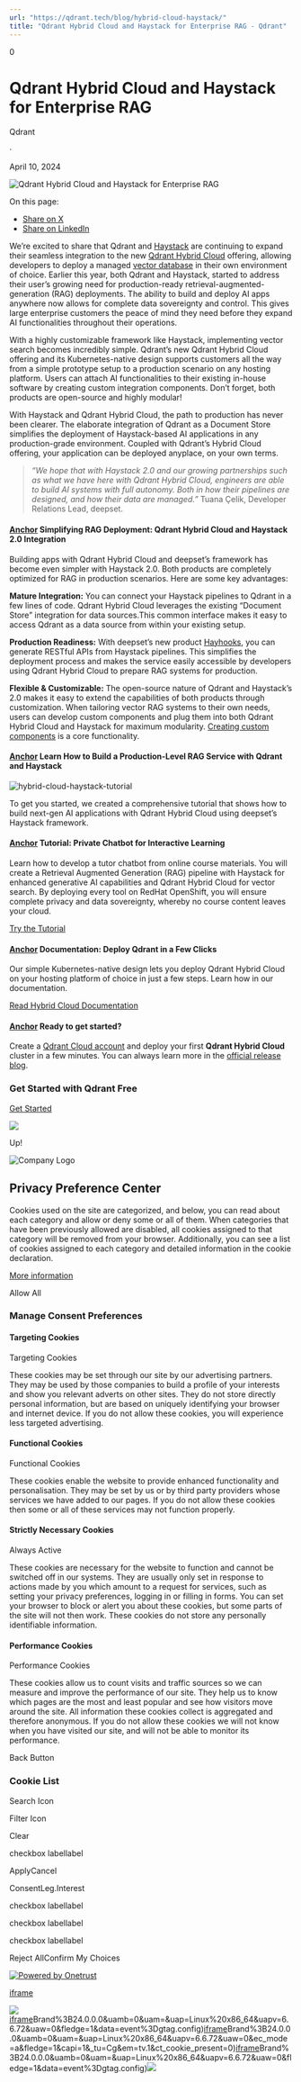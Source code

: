 ```yaml
---
url: "https://qdrant.tech/blog/hybrid-cloud-haystack/"
title: "Qdrant Hybrid Cloud and Haystack for Enterprise RAG - Qdrant"
---
```


0

# Qdrant Hybrid Cloud and Haystack for Enterprise RAG

Qdrant

·

April 10, 2024

![Qdrant Hybrid Cloud and Haystack for Enterprise RAG](https://qdrant.tech/blog/hybrid-cloud-haystack/preview/title.jpg)

On this page:

- [Share on X](https://twitter.com/intent/tweet?url=https%3A%2F%2Fqdrant.tech%2Fblog%2Fhybrid-cloud-haystack%2F&text=Qdrant%20Hybrid%20Cloud%20and%20Haystack%20for%20Enterprise%20RAG "x")
- [Share on LinkedIn](https://www.linkedin.com/sharing/share-offsite/?url=https%3A%2F%2Fqdrant.tech%2Fblog%2Fhybrid-cloud-haystack%2F "LinkedIn")

We’re excited to share that Qdrant and [Haystack](https://haystack.deepset.ai/) are continuing to expand their seamless integration to the new [Qdrant Hybrid Cloud](https://qdrant.tech/hybrid-cloud/) offering, allowing developers to deploy a managed [vector database](https://qdrant.tech/articles/what-is-a-vector-database/) in their own environment of choice. Earlier this year, both Qdrant and Haystack, started to address their user’s growing need for production-ready retrieval-augmented-generation (RAG) deployments. The ability to build and deploy AI apps anywhere now allows for complete data sovereignty and control. This gives large enterprise customers the peace of mind they need before they expand AI functionalities throughout their operations.

With a highly customizable framework like Haystack, implementing vector search becomes incredibly simple. Qdrant’s new Qdrant Hybrid Cloud offering and its Kubernetes-native design supports customers all the way from a simple prototype setup to a production scenario on any hosting platform. Users can attach AI functionalities to their existing in-house software by creating custom integration components. Don’t forget, both products are open-source and highly modular!

With Haystack and Qdrant Hybrid Cloud, the path to production has never been clearer. The elaborate integration of Qdrant as a Document Store simplifies the deployment of Haystack-based AI applications in any production-grade environment. Coupled with Qdrant’s Hybrid Cloud offering, your application can be deployed anyplace, on your own terms.

> _“We hope that with Haystack 2.0 and our growing partnerships such as what we have here with Qdrant Hybrid Cloud, engineers are able to build AI systems with full autonomy. Both in how their pipelines are designed, and how their data are managed.”_ Tuana Çelik, Developer Relations Lead, deepset.

#### [Anchor](https://qdrant.tech/blog/hybrid-cloud-haystack/\#simplifying-rag-deployment-qdrant-hybrid-cloud-and-haystack-20-integration) Simplifying RAG Deployment: Qdrant Hybrid Cloud and Haystack 2.0 Integration

Building apps with Qdrant Hybrid Cloud and deepset’s framework has become even simpler with Haystack 2.0. Both products are completely optimized for RAG in production scenarios. Here are some key advantages:

**Mature Integration:** You can connect your Haystack pipelines to Qdrant in a few lines of code. Qdrant Hybrid Cloud leverages the existing “Document Store” integration for data sources.This common interface makes it easy to access Qdrant as a data source from within your existing setup.

**Production Readiness:** With deepset’s new product [Hayhooks](https://docs.haystack.deepset.ai/docs/hayhooks), you can generate RESTful APIs from Haystack pipelines. This simplifies the deployment process and makes the service easily accessible by developers using Qdrant Hybrid Cloud to prepare RAG systems for production.

**Flexible & Customizable:** The open-source nature of Qdrant and Haystack’s 2.0 makes it easy to extend the capabilities of both products through customization. When tailoring vector RAG systems to their own needs, users can develop custom components and plug them into both Qdrant Hybrid Cloud and Haystack for maximum modularity. [Creating custom components](https://docs.haystack.deepset.ai/docs/custom-components) is a core functionality.

#### [Anchor](https://qdrant.tech/blog/hybrid-cloud-haystack/\#learn-how-to-build-a-production-level-rag-service-with-qdrant-and-haystack) Learn How to Build a Production-Level RAG Service with Qdrant and Haystack

![hybrid-cloud-haystack-tutorial](https://qdrant.tech/blog/hybrid-cloud-haystack/hybrid-cloud-haystack-tutorial.png)

To get you started, we created a comprehensive tutorial that shows how to build next-gen AI applications with Qdrant Hybrid Cloud using deepset’s Haystack framework.

#### [Anchor](https://qdrant.tech/blog/hybrid-cloud-haystack/\#tutorial-private-chatbot-for-interactive-learning) Tutorial: Private Chatbot for Interactive Learning

Learn how to develop a tutor chatbot from online course materials. You will create a Retrieval Augmented Generation (RAG) pipeline with Haystack for enhanced generative AI capabilities and Qdrant Hybrid Cloud for vector search. By deploying every tool on RedHat OpenShift, you will ensure complete privacy and data sovereignty, whereby no course content leaves your cloud.

[Try the Tutorial](https://qdrant.tech/documentation/tutorials/rag-chatbot-red-hat-openshift-haystack/)

#### [Anchor](https://qdrant.tech/blog/hybrid-cloud-haystack/\#documentation-deploy-qdrant-in-a-few-clicks) Documentation: Deploy Qdrant in a Few Clicks

Our simple Kubernetes-native design lets you deploy Qdrant Hybrid Cloud on your hosting platform of choice in just a few steps. Learn how in our documentation.

[Read Hybrid Cloud Documentation](https://qdrant.tech/documentation/hybrid-cloud/)

#### [Anchor](https://qdrant.tech/blog/hybrid-cloud-haystack/\#ready-to-get-started) Ready to get started?

Create a [Qdrant Cloud account](https://cloud.qdrant.io/login?ajs_anonymous_id=65dbd9fd-54d8-4685-bc11-71927d712a25) and deploy your first **Qdrant Hybrid Cloud** cluster in a few minutes. You can always learn more in the [official release blog](https://qdrant.tech/blog/hybrid-cloud/).

### Get Started with Qdrant Free

[Get Started](https://cloud.qdrant.io/signup?ajs_anonymous_id=65dbd9fd-54d8-4685-bc11-71927d712a25)

![](https://qdrant.tech/img/rocket.svg)

Up!

![Company Logo](https://cdn.cookielaw.org/logos/static/ot_company_logo.png)

## Privacy Preference Center

Cookies used on the site are categorized, and below, you can read about each category and allow or deny some or all of them. When categories that have been previously allowed are disabled, all cookies assigned to that category will be removed from your browser.
Additionally, you can see a list of cookies assigned to each category and detailed information in the cookie declaration.


[More information](https://qdrant.tech/legal/privacy-policy/#cookies-and-web-beacons)

Allow All

### Manage Consent Preferences

#### Targeting Cookies

Targeting Cookies

These cookies may be set through our site by our advertising partners. They may be used by those companies to build a profile of your interests and show you relevant adverts on other sites. They do not store directly personal information, but are based on uniquely identifying your browser and internet device. If you do not allow these cookies, you will experience less targeted advertising.

#### Functional Cookies

Functional Cookies

These cookies enable the website to provide enhanced functionality and personalisation. They may be set by us or by third party providers whose services we have added to our pages. If you do not allow these cookies then some or all of these services may not function properly.

#### Strictly Necessary Cookies

Always Active

These cookies are necessary for the website to function and cannot be switched off in our systems. They are usually only set in response to actions made by you which amount to a request for services, such as setting your privacy preferences, logging in or filling in forms. You can set your browser to block or alert you about these cookies, but some parts of the site will not then work. These cookies do not store any personally identifiable information.

#### Performance Cookies

Performance Cookies

These cookies allow us to count visits and traffic sources so we can measure and improve the performance of our site. They help us to know which pages are the most and least popular and see how visitors move around the site. All information these cookies collect is aggregated and therefore anonymous. If you do not allow these cookies we will not know when you have visited our site, and will not be able to monitor its performance.

Back Button

### Cookie List

Search Icon

Filter Icon

Clear

checkbox labellabel

ApplyCancel

ConsentLeg.Interest

checkbox labellabel

checkbox labellabel

checkbox labellabel

Reject AllConfirm My Choices

[![Powered by Onetrust](https://cdn.cookielaw.org/logos/static/powered_by_logo.svg)](https://www.onetrust.com/products/cookie-consent/)

[iframe](https://139603372.hs-sites-eu1.com/hs-web-interactive-139603372-237919561943?utk=15256422fdbb521971708f8a5b13fec1&enableResponsiveStyles=true)

![](https://t.co/1/i/adsct?bci=4&dv=America%2FAdak%26en-US%2Cen%26Google%20Inc.%26Linux%20x86_64%26255%261280%261024%264%2624%261280%261024%260%26na&eci=3&event=%7B%7D&event_id=6916325e-6fe5-4356-89a5-595ddd9bd9f3&integration=advertiser&p_id=Twitter&p_user_id=0&pl_id=1d814f14-f4a7-4ee2-b085-9c39287b2af8&tw_document_href=https%3A%2F%2Fqdrant.tech%2Fblog%2Fhybrid-cloud-haystack%2F&tw_iframe_status=0&txn_id=o81g6&type=javascript&version=2.3.33)[iframe](https://td.doubleclick.net/td/rul/10862264272?random=1748573834439&cv=11&fst=1748573834439&fmt=3&bg=ffffff&guid=ON&async=1&gtm=45be55s2v9117590405z8898302740za200zb898302740&gcd=13l3l3l3l1l1&dma=0&tag_exp=101509157~103116026~103130498~103130500~103200004~103233427~103252644~103252646~103351866~103351868~104481633~104481635~104559073~104559075&ptag_exp=101509157~103116026~103130498~103130500~103200004~103233427~103252644~103252646~103351866~103351868~104481633~104481635~104559073~104559075&u_w=1280&u_h=1024&url=https%3A%2F%2Fqdrant.tech%2Fblog%2Fhybrid-cloud-haystack%2F&hn=www.googleadservices.com&frm=0&tiba=Qdrant%20Hybrid%20Cloud%20and%20Haystack%20for%20Enterprise%20RAG%20-%20Qdrant&npa=0&pscdl=noapi&auid=2082356395.1748573834&uaa=x86&uab=64&uafvl=Google%2520Chrome%3B137.0.7151.55%7CChromium%3B137.0.7151.55%7CNot%252FA)Brand%3B24.0.0.0&uamb=0&uam=&uap=Linux%20x86_64&uapv=6.6.72&uaw=0&fledge=1&data=event%3Dgtag.config)[iframe](https://td.doubleclick.net/td/rul/10862264272?random=1748573834408&cv=11&fst=1748573834408&fmt=3&bg=ffffff&guid=ON&async=1&gcl_ctr=1&gtm=45be55s2v9117590405z8898302740za200zb898302740&gcd=13l3l3l3l1l1&dma=0&tag_exp=101509157~103116026~103130498~103130500~103200004~103233427~103252644~103252646~103351866~103351868~104481633~104481635~104559073~104559075&ptag_exp=101509157~103116026~103130498~103130500~103200004~103233427~103252644~103252646~103351866~103351868~104481633~104481635~104559073~104559075&u_w=1280&u_h=1024&url=https%3A%2F%2Fqdrant.tech%2Fblog%2Fhybrid-cloud-haystack%2F&label=_FJrCMev-7EDEND_w7so&hn=www.googleadservices.com&frm=0&tiba=Qdrant%20Hybrid%20Cloud%20and%20Haystack%20for%20Enterprise%20RAG%20-%20Qdrant&value=0&bttype=purchase&npa=0&pscdl=noapi&auid=2082356395.1748573834&uaa=x86&uab=64&uafvl=Google%2520Chrome%3B137.0.7151.55%7CChromium%3B137.0.7151.55%7CNot%252FA)Brand%3B24.0.0.0&uamb=0&uam=&uap=Linux%20x86_64&uapv=6.6.72&uaw=0&ec_mode=a&fledge=1&capi=1&_tu=Cg&em=tv.1&ct_cookie_present=0)[iframe](https://td.doubleclick.net/td/rul/10862264272?random=1748573834558&cv=11&fst=1748573834558&fmt=3&bg=ffffff&guid=ON&async=1&gtm=45be55s2v9117590405za200zb898302740&gcd=13l3l3l3l1l1&dma=0&tag_exp=101509157~103116026~103130498~103130500~103200004~103233427~103252644~103252646~103351866~103351868~104481633~104481635~104559073~104559075&ptag_exp=101509157~103116026~103130498~103130500~103200004~103233427~103252644~103252646~103351866~103351868~104481633~104481635~104559073~104559075&u_w=1280&u_h=1024&url=https%3A%2F%2Fqdrant.tech%2Fblog%2Fhybrid-cloud-haystack%2F&hn=www.googleadservices.com&frm=0&tiba=Qdrant%20Hybrid%20Cloud%20and%20Haystack%20for%20Enterprise%20RAG%20-%20Qdrant&did=dZTQ1Zm&gdid=dZTQ1Zm&npa=0&pscdl=noapi&auid=2082356395.1748573834&uaa=x86&uab=64&uafvl=Google%2520Chrome%3B137.0.7151.55%7CChromium%3B137.0.7151.55%7CNot%252FA)Brand%3B24.0.0.0&uamb=0&uam=&uap=Linux%20x86_64&uapv=6.6.72&uaw=0&fledge=1&data=event%3Dgtag.config)![](https://analytics.twitter.com/1/i/adsct?bci=4&dv=America%2FAdak%26en-US%2Cen%26Google%20Inc.%26Linux%20x86_64%26255%261280%261024%264%2624%261280%261024%260%26na&eci=3&event=%7B%7D&event_id=6916325e-6fe5-4356-89a5-595ddd9bd9f3&integration=advertiser&p_id=Twitter&p_user_id=0&pl_id=1d814f14-f4a7-4ee2-b085-9c39287b2af8&tw_document_href=https%3A%2F%2Fqdrant.tech%2Fblog%2Fhybrid-cloud-haystack%2F&tw_iframe_status=0&txn_id=o81g6&type=javascript&version=2.3.33)